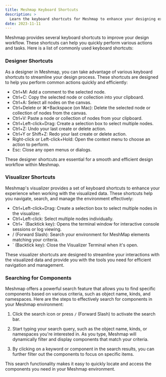 ```yaml
---
title: Meshmap Keyboard Shortcuts
description: >
  Learn the keyboard shortcuts for Meshmap to enhance your designing experience.
date: 2023-11-11
---
```


Meshmap provides several keyboard shortcuts to improve your design workflow. These shortcuts can help you quickly perform various actions and tasks. Here is a list of commonly used keyboard shortcuts:

### Designer Shortcuts

As a designer in Meshmap, you can take advantage of various keyboard shortcuts to streamline your design process. These shortcuts are designed to help you perform common actions quickly and efficiently:

- Ctrl+M: Add a comment to the selected node.
- Ctrl+C: Copy the selected node or collection into your clipboard.
- Ctrl+A: Select all nodes on the canvas.
- Ctrl+Delete or ⌘+Backspace (on Mac): Delete the selected node or collection of nodes from the canvas.
- Ctrl+V: Paste a node or collection of nodes from your clipboard.
- Ctrl+Left-click+Drag: Create a selection box to select multiple nodes.
- Ctrl+Z: Undo your last create or delete action.
- Ctrl+Y or Shift+Z: Redo your last create or delete action.
- Right-click or Left-click+Hold: Open the context menu to choose an action to perform.
- Esc: Close any open menus or dialogs.

These designer shortcuts are essential for a smooth and efficient design workflow within Meshmap.

### Visualizer Shortcuts

Meshmap's visualizer provides a set of keyboard shortcuts to enhance your experience when working with the visualized data. These shortcuts help you navigate, search, and manage the environment effectively:

- Ctrl+Left-click+Drag: Create a selection box to select multiple nodes in the visualizer.
- Ctrl+Left-click: Select multiple nodes individually.
- Ctrl+` (Backtick key): Opens the terminal window for interactive console sessions or log viewing.
- / (Forward Slash): Search your environment for MeshMap elements matching your criteria.
- ` (Backtick key): Close the Visualizer Terminal when it's open.

These visualizer shortcuts are designed to streamline your interactions with the visualized data and provide you with the tools you need for efficient navigation and management.

### Searching for Components

Meshmap offers a powerful search feature that allows you to find specific components based on various criteria, such as object name, kinds, and namespaces. Here are the steps to effectively search for components in your Meshmap environment:

1. Click the search icon or press `/` (Forward Slash) to activate the search bar.

2. Start typing your search query, such as the object name, kinds, or namespaces you're interested in. As you type, Meshmap will dynamically filter and display components that match your criteria.

3. By clicking on a keyword or component in the search results, you can further filter out the components to focus on specific items.

This search functionality makes it easy to quickly locate and access the components you need in your Meshmap environment.


